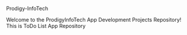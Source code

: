 Prodigy-InfoTech

Welcome to the ProdigyInfoTech App Development Projects Repository! This is ToDo List App Repository
